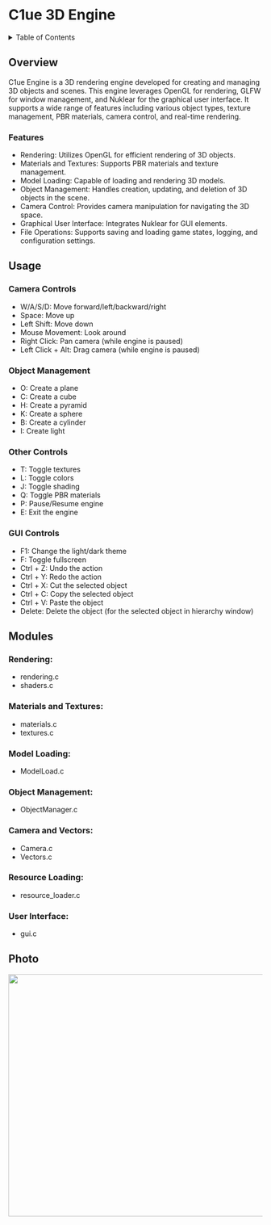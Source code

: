 # C1ue 3D Engine 
<details>
  <summary>Table of Contents</summary>
  <ol>
    <li>
      <a href="#overview">About The Project</a>
      <ul>
        <li><a href="#features">Features</a></li>
      </ul>
    </li>
    <li>
      <a href="#usage">Usage</a>
      <ul>
        <li><a href="#camera_controls">Camera Controls</a></li>
        <li><a href="#object_management">Object Management</a></li>
        <li><a href="#other_controls">Other Controls</a></li>
        <li><a href="#gui_controls">GUI Controls</a></li>
      </ul>
    </li>
    <li>
      <a href="#modules">Modules</a>
      <ul>
        <li><a href="#rendering">Rendering</a></li>
        <li><a href="#materials_and_textures">Materials and Textures</a></li>
        <li><a href="#model_loading">Model Loading</a></li>
        <li><a href="#object_management">Object Management</a></li>
        <li><a href="#camera_and_vectors">Camera and Vectors</a></li>
        <li><a href="#resource_loading">Resource Loading</a></li>
        <li><a href="#user_interface">User Interface</a></li>
      </ul>
      <a href="#photo">Example usage of the Engine</a>
  </ol>
</details>

## Overview
C1ue Engine is a 3D rendering engine developed for creating and managing 3D objects and scenes. This engine leverages OpenGL for rendering, GLFW for window management, and Nuklear for the graphical user interface. It supports a wide range of features including various object types, texture management, PBR materials, camera control, and real-time rendering.

### Features
* Rendering: Utilizes OpenGL for efficient rendering of 3D objects.
* Materials and Textures: Supports PBR materials and texture management.
* Model Loading: Capable of loading and rendering 3D models.
* Object Management: Handles creation, updating, and deletion of 3D objects in the scene.
* Camera Control: Provides camera manipulation for navigating the 3D space.
* Graphical User Interface: Integrates Nuklear for GUI elements.
* File Operations: Supports saving and loading game states, logging, and configuration settings.

## Usage

### Camera Controls
* W/A/S/D: Move forward/left/backward/right
* Space: Move up
* Left Shift: Move down
* Mouse Movement: Look around
* Right Click: Pan camera (while engine is paused)
* Left Click + Alt: Drag camera (while engine is paused)

### Object Management
* O: Create a plane
* C: Create a cube
* H: Create a pyramid
* K: Create a sphere
* B: Create a cylinder
* I: Create light

### Other Controls
* T: Toggle textures
* L: Toggle colors
* J: Toggle shading
* Q: Toggle PBR materials
* P: Pause/Resume engine
* E: Exit the engine

### GUI Controls
* F1: Change the light/dark theme
* F: Toggle fullscreen
* Ctrl + Z: Undo the action
* Ctrl + Y: Redo the action
* Ctrl + X: Cut the selected object
* Ctrl + C: Copy the selected object
* Ctrl + V: Paste the object
* Delete: Delete the object (for the selected object in hierarchy window)

  
## Modules
### Rendering:
* rendering.c
* shaders.c
### Materials and Textures:
* materials.c
* textures.c
### Model Loading:
* ModelLoad.c
### Object Management:
* ObjectManager.c
### Camera and Vectors:
* Camera.c
* Vectors.c
### Resource Loading:
* resource_loader.c
### User Interface:
* gui.c

## Photo

<p align="center">
  <img width="1280" height="480" src="https://github.com/Klus3kk/3D-Engine-in-C/assets/93116510/5d7d7ee0-69e4-47eb-b4dd-53081c3f799c">
</p>

